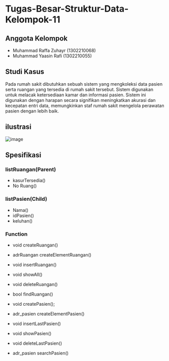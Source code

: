 # Tugas-Besar-Struktur-Data-Kelompok-11
## Anggota Kelompok
- Muhammad Raffa Zuhayr (1302210068)
- Muhammad Yaasin Rafi (1302210055)

## Studi Kasus
Pada rumah sakit dibutuhkan sebuah sistem yang mengkoleksi data pasien serta ruangan yang tersedia di rumah sakit tersebut. Sistem digunakan untuk melacak ketersediaan kamar dan informasi pasien. Sistem ini digunakan dengan harapan secara signifikan meningkatkan akurasi dan kecepatan entri data, memungkinkan staf rumah sakit mengelola perawatan pasien dengan lebih baik.

## ilustrasi
![image](https://user-images.githubusercontent.com/101196498/210037185-6135c301-f259-4eea-a885-777132929d48.png)
## Spesifikasi


### listRuangan(Parent)
- kasurTersedia()
- No Ruang()

### listPasien(Child)
- Nama()
- idPasien()
- keluhan()

### Function

- void createRuangan()
- adrRuangan createElementRuangan()
- void insertRuangan()
- void showAll()
- void deleteRuangan()
- bool findRuangan()

- void createPasien();
- adr_pasien createElementPasien()
- void insertLastPasien()
- void showPasien()
- void deleteLastPasien()
- adr_pasien searchPasien()


